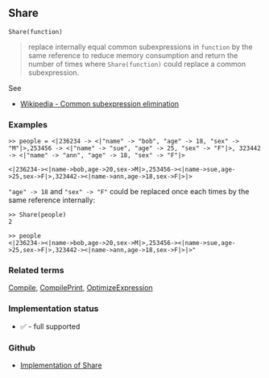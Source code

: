 ## Share

```
Share(function)
```

> replace internally equal common subexpressions in `function` by the same reference to reduce memory consumption and return the number of times where `Share(function)` could replace a common subexpression.  
 
See
* [Wikipedia - Common subexpression elimination](https://en.wikipedia.org/wiki/Common_subexpression_elimination)

### Examples

```
>> people = <|236234 -> <|"name" -> "bob", "age" -> 18, "sex" -> "M"|>,253456 -> <|"name" -> "sue", "age" -> 25, "sex" -> "F"|>, 323442 -> <|"name" -> "ann", "age" -> 18, "sex" -> "F"|>

<|236234-><|name->bob,age->20,sex->M|>,253456-><|name->sue,age->25,sex->F|>,323442-><|name->ann,age->18,sex->F|>|>
```

`"age" -> 18` and `"sex" -> "F"` could be replaced once each times by the same reference internally:

```
>> Share(people) 
2
```

```
>> people 
<|236234-><|name->bob,age->20,sex->M|>,253456-><|name->sue,age->25,sex->F|>,323442-><|name->ann,age->18,sex->F|>|>"
```

### Related terms 
[Compile](Compile.md), [CompilePrint](CompilePrint.md), [OptimizeExpression](OptimizeExpression.md)

### Implementation status

* &#x2705; - full supported

### Github

* [Implementation of Share](https://github.com/axkr/symja_android_library/blob/master/symja_android_library/matheclipse-core/src/main/java/org/matheclipse/core/reflection/system/Share.java#L18) 
